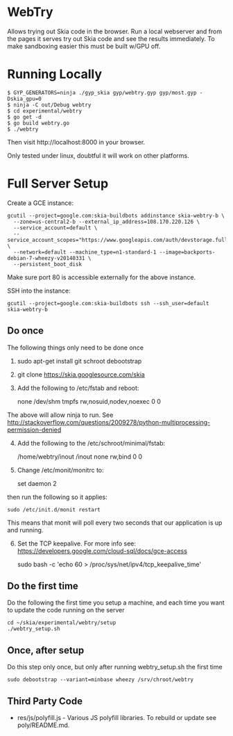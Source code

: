 WebTry
======

Allows trying out Skia code in the browser. Run a local webserver
and from the pages it serves try out Skia code and see the results
immediately. To make sandboxing easier this must be built w/GPU off.

Running Locally
===============

    $ GYP_GENERATORS=ninja ./gyp_skia gyp/webtry.gyp gyp/most.gyp -Dskia_gpu=0
    $ ninja -C out/Debug webtry
    $ cd experimental/webtry
    $ go get -d
    $ go build webtry.go
    $ ./webtry

Then visit http://localhost:8000 in your browser.

Only tested under linux, doubtful it will work on other platforms.

Full Server Setup
=================

Create a GCE instance:

    gcutil --project=google.com:skia-buildbots addinstance skia-webtry-b \
      --zone=us-central2-b --external_ip_address=108.170.220.126 \
      --service_account=default \
      --service_account_scopes="https://www.googleapis.com/auth/devstorage.full_control" \
      --network=default --machine_type=n1-standard-1 --image=backports-debian-7-wheezy-v20140331 \
      --persistent_boot_disk

Make sure port 80 is accessible externally for the above instance.

SSH into the instance:

    gcutil --project=google.com:skia-buildbots ssh --ssh_user=default skia-webtry-b


Do once
-------

The following things only need to be done once

1. sudo apt-get install git schroot debootstrap
2. git clone https://skia.googlesource.com/skia
3. Add the following to /etc/fstab and reboot:

    none /dev/shm tmpfs rw,nosuid,nodev,noexec 0 0

The above will allow ninja to run. See http://stackoverflow.com/questions/2009278/python-multiprocessing-permission-denied

4. Add the following to the /etc/schroot/minimal/fstab:

    /home/webtry/inout             /inout  none    rw,bind         0       0

5. Change /etc/monit/monitrc to:

    set daemon 2

then run the following so it applies:

    sudo /etc/init.d/monit restart

This means that monit will poll every two seconds that our application is up and running.

6. Set the TCP keepalive. For more info see:
   https://developers.google.com/cloud-sql/docs/gce-access

    sudo bash -c 'echo 60 > /proc/sys/net/ipv4/tcp_keepalive_time'

Do the first time
-----------------

Do the following the first time you setup a machine, and each time you want to update the code running on the server

    cd ~/skia/experimental/webtry/setup
    ./webtry_setup.sh


Once, after setup
-----------------

Do this step only once, but only after running webtry_setup.sh the first time

    sudo debootstrap --variant=minbase wheezy /srv/chroot/webtry


Third Party Code
----------------

  * res/js/polyfill.js - Various JS polyfill libraries. To rebuild or update
    see poly/README.md.
